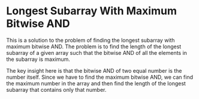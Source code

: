 # Longest Subarray With Maximum Bitwise AND

This is a solution to the problem of finding the longest subarray with maximum bitwise AND. The problem is to find the length of the longest subarray of a given array such that the bitwise AND of all the elements in the subarray is maximum.

The key insight here is that the bitwise AND of two equal number is the number itself. Since we have to find the maximum bitwise AND, we can find the maximum number in the array and then find the length of the longest subarray that contains only that number.
